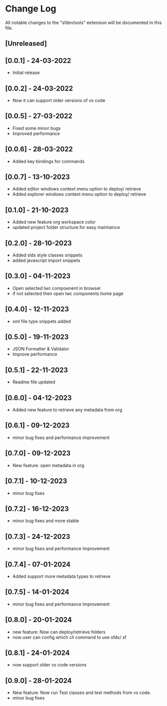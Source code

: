# Change Log

All notable changes to the "sfdevtools" extension will be documented in this file.

## [Unreleased]

## [0.0.1] - 24-03-2022
- Initial release

## [0.0.2] - 24-03-2022
- Now it can support older versions of vs code 

## [0.0.5] - 27-03-2022
- Fixed some minor bugs
- Improved performance  

## [0.0.6] - 28-03-2022
- Added key bindings for commands 

## [0.0.7] - 13-10-2023
- Added editor windows context menu option to deploy/ retrieve
- Added explorer windows context menu option to deploy/ retrieve

## [0.1.0] - 21-10-2023
- Added new feature org workspace color
- updated project folder structure for easy maintaince 

## [0.2.0] - 28-10-2023
- Added slds style classes snippets 
- added javascript import snippets 

## [0.3.0] - 04-11-2023
- Open selected lwc compoenent in browser 
- if not selected then open lwc components home page

## [0.4.0] - 12-11-2023
- xml file type snippets added

## [0.5.0] - 19-11-2023
- JSON Formatter & Validator
- Improve performance

## [0.5.1] - 22-11-2023
- Readme file updated

## [0.6.0] - 04-12-2023
- Added new feature to retrieve any metadata from org

## [0.6.1] - 09-12-2023
- minor bug fixes and performance improvement 

## [0.7.0] - 09-12-2023
- New feature: open metadata in org 

## [0.7.1] - 10-12-2023
- minor bug fixes 

## [0.7.2] - 16-12-2023
- minor bug fixes and more stable

## [0.7.3] - 24-12-2023
- minor bug fixes and performance Improvement

## [0.7.4] - 07-01-2024
- Added support more metadata types to retrieve

## [0.7.5] - 14-01-2024
- minor bug fixes and performance Improvement

## [0.8.0] - 20-01-2024
- new feature: Now can deploy/retrieve folders 
- now user can config which cli command to use sfdx/ sf

## [0.8.1] - 24-01-2024
- now support older vs code versions

## [0.9.0] - 28-01-2024
- New feature: Now run Test classes and test methods from vs code.
- minor bug fixes